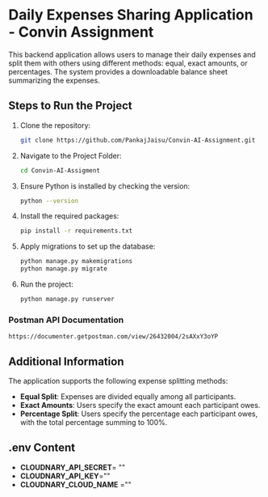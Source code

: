 # Daily Expenses Sharing Application - Convin Assignment

This backend application allows users to manage their daily expenses and split them with others using different methods: equal, exact amounts, or percentages. The system provides a downloadable balance sheet summarizing the expenses.

## Steps to Run the Project

1. Clone the repository:
    ```bash
    git clone https://github.com/PankajJaisu/Convin-AI-Assignment.git
    ```

2. Navigate to the Project Folder:
    ```bash
    cd Convin-AI-Assigment
    ```

3. Ensure Python is installed by checking the version:
    ```bash
    python --version
    ```

4. Install the required packages:
    ```bash
    pip install -r requirements.txt
    ```

5. Apply migrations to set up the database:
    ```bash
    python manage.py makemigrations
    python manage.py migrate
    ```


6. Run the project:
    ```bash
    python manage.py runserver
    ```



### Postman API Documentation
```
https://documenter.getpostman.com/view/26432004/2sAXxY3oYP
```

## Additional Information

The application supports the following expense splitting methods:

- **Equal Split**: Expenses are divided equally among all participants.
- **Exact Amounts**: Users specify the exact amount each participant owes.
- **Percentage Split**: Users specify the percentage each participant owes, with the total percentage summing to 100%.


## .env Content

- **CLOUDNARY_API_SECRET**= ""
- **CLOUDNARY_API_KEY**=""
- **CLOUDNARY_CLOUD_NAME** =""



